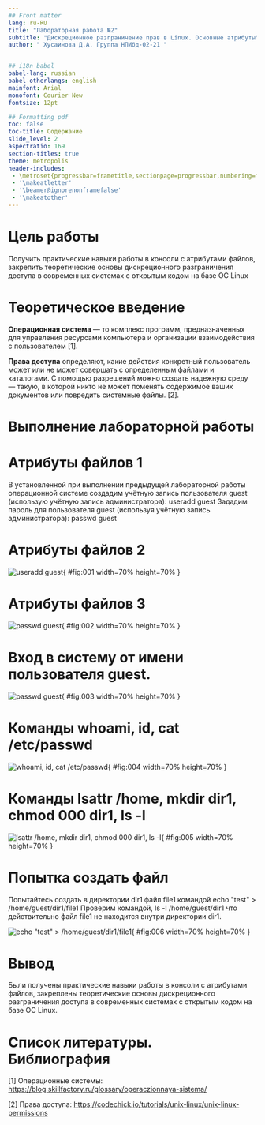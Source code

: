 ```yaml
---
## Front matter
lang: ru-RU
title: "Лабораторная работа №2"
subtitle: "Дискреционное разграничение прав в Linux. Основные атрибуты"
author: " Хусаинова Д.А. Группа НПИбд-02-21 "


## i18n babel
babel-lang: russian 
babel-otherlangs: english 
mainfont: Arial 
monofont: Courier New 
fontsize: 12pt

## Formatting pdf
toc: false
toc-title: Содержание
slide_level: 2
aspectratio: 169
section-titles: true
theme: metropolis
header-includes:
 - \metroset{progressbar=frametitle,sectionpage=progressbar,numbering=fraction}
 - '\makeatletter'
 - '\beamer@ignorenonframefalse'
 - '\makeatother'
---
```


# Цель работы

Получить практические навыки работы в консоли с атрибутами файлов, закрепить теоретические основы дискреционного разграничения доступа в современных системах с открытым кодом на базе ОС Linux


# Теоретическое введение

**Операционная система** — то комплекс программ, предназначенных для управления ресурсами компьютера и организации взаимодействия с пользователем [1].

**Права доступа** определяют, какие действия конкретный пользователь может или не может совершать с определенным файлами и каталогами. С помощью разрешений можно создать надежную среду — такую, в которой никто не может поменять содержимое ваших документов или повредить системные файлы. [2].

# Выполнение лабораторной работы

# Атрибуты файлов 1

В установленной при выполнении предыдущей лабораторной работы операционной системе создадим учётную запись пользователя guest (использую учётную запись администратора):
useradd guest
Зададим пароль для пользователя guest (используя учётную запись администратора):
passwd guest

# Атрибуты файлов 2

![useradd guest](image/1.png){ #fig:001 width=70% height=70% }

# Атрибуты файлов 3 

![passwd guest](image/2.png){ #fig:002 width=70% height=70% }


# Вход в систему от имени пользователя guest. 

![passwd guest](image/3.png){ #fig:003 width=70% height=70% }

# Команды whoami, id, cat /etc/passwd

![whoami, id, cat /etc/passwd](image/4.png){ #fig:004 width=70% height=70% }

# Команды lsattr /home, mkdir dir1, chmod 000 dir1, ls -l

![lsattr /home, mkdir dir1, chmod 000 dir1, ls -l](image/5.png){ #fig:005 width=70% height=70% }

# Попытка создать файл 

Попытайтесь создать в директории dir1 файл file1 командой
echo "test" > /home/guest/dir1/file1
Проверим командой, ls -l /home/guest/dir1 что действительно файл file1 не находится внутри директории dir1.

![echo "test" > /home/guest/dir1/file1](image/6.png){ #fig:006 width=70% height=70% }

# Вывод

Были получены практические навыки работы в консоли с атрибутами файлов, закреплены теоретические основы дискреционного разграничения доступа в современных системах с открытым кодом на базе ОС Linux.

# Список литературы. Библиография

[1] Операционные системы: https://blog.skillfactory.ru/glossary/operaczionnaya-sistema/

[2] Права доступа: https://codechick.io/tutorials/unix-linux/unix-linux-permissions
